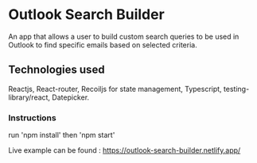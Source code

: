 # Outlook Search Builder

An app that allows a user to build custom search queries to be used in Outlook to find specific emails based on selected criteria.

## Technologies used

Reactjs, React-router, Recoiljs for state management, Typescript, testing-library/react, Datepicker.

### Instructions
run 'npm install' then 'npm start'

Live example can be found : https://outlook-search-builder.netlify.app/